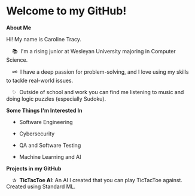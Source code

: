 # Welcome to my GitHub!

**About Me**

Hi! My name is Caroline Tracy.

&nbsp;&nbsp;&nbsp;&nbsp;📚 &nbsp;I'm a rising junior at Wesleyan University majoring in Computer Science.

&nbsp;&nbsp;&nbsp;&nbsp;🗝️ &nbsp;I have a deep passion for problem-solving, and I love using my skills to tackle real-world issues.

&nbsp;&nbsp;&nbsp;&nbsp;✨ &nbsp;Outside of school and work you can find me listening to music and doing logic puzzles (especially Sudoku).  

**Some Things I'm Interested In**

&nbsp;&nbsp;&nbsp;&nbsp;✦ &nbsp;Software Engineering

&nbsp;&nbsp;&nbsp;&nbsp;✦ &nbsp;Cybersecurity

&nbsp;&nbsp;&nbsp;&nbsp;✦ &nbsp;QA and Software Testing

&nbsp;&nbsp;&nbsp;&nbsp;✦ &nbsp;Machine Learning and AI

**Projects in my GitHub**

&nbsp;&nbsp;&nbsp;&nbsp;✰ &nbsp;**TicTacToe AI**: An AI I created that you can play TicTacToe against. Created using Standard ML.
